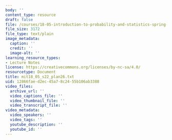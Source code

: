 ```yaml
---
body: ''
content_type: resource
draft: false
file: /courses/18-05-introduction-to-probability-and-statistics-spring-2022/mit18_05_s22_plan26.txt
file_size: 3172
file_type: text/plain
image_metadata:
  caption: ''
  credit: ''
  image-alt: ''
learning_resource_types:
- Lecture Notes
license: https://creativecommons.org/licenses/by-nc-sa/4.0/
resourcetype: Document
title: mit18_05_s22_plan26.txt
uid: 12866fae-d2ec-45a7-8c24-55b106ab3388
video_files:
  archive_url: ''
  video_captions_file: ''
  video_thumbnail_file: ''
  video_transcript_file: ''
video_metadata:
  video_speakers: ''
  video_tags: ''
  youtube_description: ''
  youtube_id: ''
---
```

